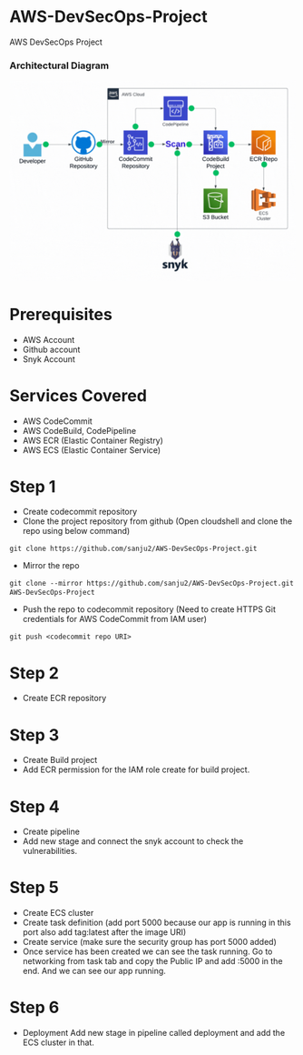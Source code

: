 # AWS-DevSecOps-Project
AWS DevSecOps Project

### Architectural Diagram
![Diagram](Architectural-Diagram-St2_Animated.gif)


# Prerequisites

- AWS Account
- Github account
- Snyk Account

# Services Covered

- AWS CodeCommit
- AWS CodeBuild, CodePipeline
- AWS ECR (Elastic Container Registry)
- AWS ECS (Elastic Container Service)

# Step 1

- Create codecommit repository
- Clone the project repository from github (Open cloudshell and clone the repo using below command)

```
git clone https://github.com/sanju2/AWS-DevSecOps-Project.git
```
- Mirror the repo

```
git clone --mirror https://github.com/sanju2/AWS-DevSecOps-Project.git AWS-DevSecOps-Project
```

- Push the repo to codecommit repository (Need to create HTTPS Git credentials for AWS CodeCommit from IAM user)

```
git push <codecommit repo URI>
```

# Step 2

- Create ECR repository

# Step 3 
- Create Build project
- Add ECR permission for the IAM role create for build project.

# Step 4
- Create pipeline
- Add new stage and connect the snyk account to check the vulnerabilities.

# Step 5
- Create ECS cluster
- Create task definition (add port 5000 because our app is running in this port also add tag:latest after the image URI)
- Create service (make sure the security group has port 5000 added)
- Once service has been created we can see the task running. Go to networking from task tab and copy the Public IP and add :5000 in the end. And we can see our app running.

# Step 6
- Deployment
Add new stage in pipeline called deployment and add the ECS cluster in that. 
